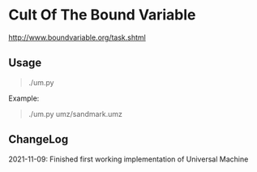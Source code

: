 # Cult Of The Bound Variable

http://www.boundvariable.org/task.shtml

## Usage

> ./um.py <UMZ file>

Example:

> ./um.py umz/sandmark.umz

## ChangeLog

2021-11-09: Finished first working implementation of Universal Machine
